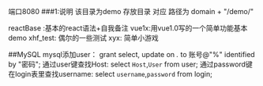 端口8080
###1:说明
该目录为demo 存放目录 对应 路径为 domain + "/demo/"

reactBase :基本的react语法+自我备注
vue1x:用vue1.0写的一个简单功能基本demo
xhf_test: 偶尔的一些测试
xyx: 简单小游戏

##MySQL
mysql添加user： grant select, update on *.* to 账号@"%" identified by "密码";
通过user键查找Host: select `Host`,`User` from user;
通过password键在login表里查找username: select `username`,`password` from login;








